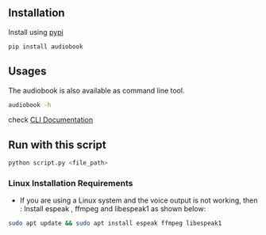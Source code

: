 ## Installation

Install using [pypi](https://pypi.org/project/audiobook/)

```sh
pip install audiobook
```

## Usages

The audiobook is also available as command line tool.

```bash
audiobook -h
```
check [CLI Documentation ](https://audiobook.readthedocs.io/en/latest/index.html)

## Run with this script

```bash
python script.py <file_path>
```

### Linux Installation Requirements

- If you are using a Linux system and the voice output is not working, then :
    Install espeak , ffmpeg and libespeak1 as shown below:

```sh
sudo apt update && sudo apt install espeak ffmpeg libespeak1
```
